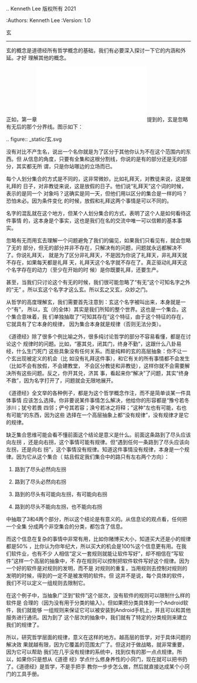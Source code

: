 .. Kenneth Lee 版权所有 2021

:Authors: Kenneth Lee
:Version: 1.0

玄
***

玄的概念是道德经所有哲学概念的基础，我们有必要深入探讨一下它的内涵和外延。才好
理解其他的概念。

正如，第一章![](../01.道可道.md)提到的，玄是忽略有无后的那个分界线。图示如下：

.. figure:: _static/玄.svg

没有对比不产生名，说出一个名你就是为了区分于其他你认为不在这个范围内的东西。但
从信息的角度，只要有全集和这根分割线，你说的是有的部分还是无的部分，其实都无所
谓，只是你站哪边的立场而已。

每个人划分集合的方式是不同的，这非常微妙。比如礼拜天，对教徒来说，这是做礼拜的
日子，对非教徒来说，这是放假的日子。他们说“礼拜天”这个词的时候，表示的是同一个
对象吗？这确实是同一天，但他们用以区分的集合是一样的吗？恐怕未必。因为条件变化
的时候，放假和礼拜这两个事情是可以不同的。

名字的混乱就在这个地方，但某个人划分集合的方式，表明了这个人是如何看待这件事情
的，这本身是个事实，这也是我们在名的交流中唯一可以信赖的基本事实。

忽略有无而用玄去理解一个问题避免了我们的偏见，如果我们只看见有，就会忽略了无的
部分，但无的部分并非不存在，只解决有的问题，问题就永远都解决不了。你说礼拜天，
就是为了区分非礼拜天，不是因为你说了礼拜天，非礼拜天就不存在，如果每天都是礼拜
天，礼拜天这个名字就不存在了。真正驱动礼拜天这个名字存在的动力（至少在开始的时
候）是你既要礼拜，还要生产。

甚至，当我们只讨论这个有无的时候，我们很可能忽略了“有无”这个可知名字之外的“无”
。所以玄这个名字才这么玄。所以玄之又玄，众妙之门。

从哲学的高度理解玄，我们需要首先注意到：玄这个名字被叫出来，本身就是一个“有”，
所以，玄（的全体）其实是我们所知的整个世界。这也是一个集合。这个集合意味着，我
们单独抽取了“可知其存在”这个特征，由于这个特征的存在，它就具有了它本身的规律，
因为集合本身就是规律（否则无法分类）。

《道德经》除了很多个例比喻之外，很多纯讨论哲学的部分不容易看懂，都是在讨论这个
规律时的问题。比如，“塞其兑，闭其门，终身不勤”，这跟什么八卦易经，什么生门死门
这些具象没有任何关系。而是纯粹的玄的高层抽象：你不让一个玄出现被定义的机会（比
如没有礼拜这件事），和它有关的所有事情都不会发生（比如不会有放假，不会建教堂，
不会区分教徒和非教徒），这样你就不会需要解决所有这些问题。反之，你开其兑，济其
事，看起来你“解决”了问题，其实“终身不救”，因为名字打开了，问题就会无限地展开。

《道德经》全文举的各种例子，都是为这个哲学概念作注，而不是简单谈某一件具体事情
应该怎么选择。你非要说某件事情怎么解决，他给你的形容都是“豫兮若冬涉川；犹兮若畏
四邻；俨兮其若容；涣兮若冰之将释；”这种“左也有可能，右也有可能”的东西，因为这些
选择在一个高层抽象上都“没有规律”，没有规律才是它的规律。

缺乏集合思维可能会看不懂前面这个结论是意义是什么。前面这条路到了尽头应该向左拐
，还是向右拐，这个事情可能有规律。但“遇到任何一条路到了尽头应该向左拐，还是向右
拐”，这个事情没有规律。知道这件事情没有规律，本身是一个规律。因为它从这个集合（
姑且假定我们集合中的路只有左右两个方向）：

1. 路到了尽头必然向左拐

2. 路到了尽头必然向右拐

3. 路到的尽头有可能向左拐，有可能向右拐

4. 路到的尽头不能向左拐，也不能向右拐

中抽取了3和4两个部分，所以这个结论是有意义的。从信息论的观点看，任何把一个全集
分成两个非空集合的分类，都包含了信息。

而这个信息在复杂的事情中非常有用，比如你赌博买大小，知道买大还是小的规律都是50%
，比你认为你年纪大，所以买大的机会是100%这个信息更有用。在我们软件业，也有不少
人相信“定义一套规则就能让软件写好”，却不相信在“写软件”这样一个高层的抽象中，不
存在规则可以控制把软件软件写好这个规律。因为一个好的软件是对规则的发明，而不是
对规则的重复，当用规则去控制对规则的发明的时候，得到的一定不是被发明的软件。但
这并不是说，每个具体的软件，我们不可以定义一组规则去限制它。

在这个例子中，当抽象广泛到“软件”这个层次，没有软件的规则可以限制什么样的软件是
合理的（因为没有用于分类的输入）。但如果把分类具体到一个Android软件，我们就能够
一组规则来保证它可以被安装到Android手机上，并且可以和其他服务进行通讯。因为到了
这个层次的抽象中，我们就有了特定的分类规则来建立我们的规律了。

所以，研究哲学层面的规律，意义在这样的地方。越高层的哲学，对于具体问题的解决效
果就越有限，因为它覆盖的范围太广了。但这对于做战略，就非常重要，因为它可以帮助
我们在几乎没有规律的系统中，找到仅有的那一点点规律。所以，如果你只是想从《道德
经》学点什么修身养性的小窍门，现在就可以把书扔了。《道德经》是哲学，不是手把手
教你一步步怎么做，然后就直接达成某个小窍门的工具手册。
